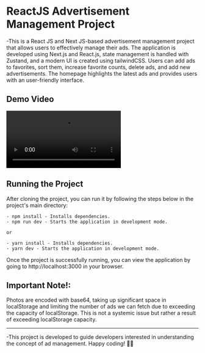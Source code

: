 # ReactJS Advertisement Management Project

-This is a React JS and Next JS-based advertisement management project that allows users to effectively manage their ads. The application is developed using Next.js and React.js, state management is handled with Zustand, and a modern UI is created using tailwindCSS. Users can add ads to favorites, sort them, increase favorite counts, delete ads, and add new advertisements. The homepage highlights the latest ads and provides users with an user-friendly interface.

## Demo Video

![demovideo](docs/demo.mp4)

## Running the Project

After cloning the project, you can run it by following the steps below in the project's main directory:

    - npm install - Installs dependencies.
    - npm run dev - Starts the application in development mode.

    or

    - yarn install - Installs dependencies.
    - yarn dev - Starts the application in development mode.

Once the project is successfully running, you can view the application by going to http://localhost:3000 in your browser.

## Important Note!:

Photos are encoded with base64, taking up significant space in localStorage and limiting the number of ads we can fetch due to exceeding the capacity of localStorage. This is not a systemic issue but rather a result of exceeding localStorage capacity.

---

-This project is developed to guide developers interested in understanding the concept of ad management. Happy coding! 🚀🎉

